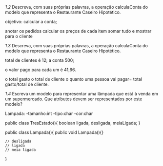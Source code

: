 *1.2*
Descreva, com suas próprias palavras, a operação calculaConta do modelo que representa
o Restaurante Caseiro Hipotético.

objetivo: calcular a conta;

anotar os pedidos
calcular os preços de cada item
somar tudo 
e mostrar para o cliente


*1.3*
Descreva, com suas próprias palavras, a operação calculaConta do modelo que representa
o Restaurante Caseiro Hipotético.

total de clientes é 12;
a conta 500;

o valor pago para cada um é 41,66.

o total gasto
o total de cliente
o quanto uma pessoa vai pagar= total gasto/total de cliente.

*1.4*
Escreva um modelo para representar uma lâmpada que está à venda em um supermercado.
Que atributos devem ser representados por este modelo?

Lampada:
-tamanho:int
-tipo:char
-cor:char

public class TresEstado(){
	boolean ligada, desligada, meiaLigada;
}

public class Lampada(){
	public void Lampada(){}
	
	// desligada
	// ligada
	// meia ligada
}



